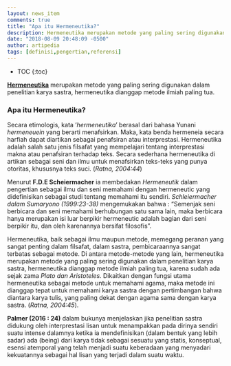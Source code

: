 ```yaml
---
layout: news_item
comments: true
title: "Apa itu Hermeneutika?"
description: Hermeneutika merupakan metode yang paling sering digunakan dalam penelitian karya sastra, hermeneutika dianggap metode ilmiah paling tua.
date: "2018-08-09 20:48:09 -0500"
author: artipedia
tags: [definisi,pengertian,referensi]
---
```

* TOC
{:toc}

**[Hermeneutika](/wiki/apa-itu-hermeneutika.html "Hermeneutika")** merupakan metode yang paling sering digunakan dalam penelitian karya sastra, hermeneutika dianggap metode ilmiah paling tua.
### Apa itu Hermeneutika?
Secara etimologis, kata ‘*hermeneutika*’ berasal dari bahasa Yunani *hermeneuein* yang berarti menafsirkan. Maka, kata benda hermeneia secara harfiah dapat diartikan sebagai penafsiran atau interprestasi. Hermeneutika adalah salah satu jenis filsafat yang mempelajari tentang interprestasi makna atau penafsiran terhadap teks. Secara sederhana hermeneutika di artikan sebagai seni dan ilmu untuk menafsirkan teks-teks yang punya otoritas, khususnya teks suci. (*Ratna, 2004:44*)

Menurut **F.D.E Scheiermacher** ia membedakan *Hermeneutik* dalam pengertian sebagai ilmu dan seni memahami dengan hermeneutic yang didefinisikan sebagai studi tentang memahami itu sendiri. *Schleiermacher dalam Sumaryono (1999:23-38)* mengemukakan bahwa : “Semenjak seni berbicara dan seni memahami berhubungan satu sama lain, maka berbicara hanya merupakan isi luar berpikir hermeneutic adalah bagian dari seni berpikir itu, dan oleh karenannya bersifat filosofis”.

Hermeneutika, baik sebagai ilmu maupun metode, memegang peranan yang sangat penting dalam filsafat, dalam sastra, pembicaraannya sangat terbatas sebagai metode. Di antara metode-metode yang lain, hermeneutika merupakan metode yang paling sering digunakan dalam penelitian karya sastra, hermeneutika dianggap metode ilmiah paling tua, karena sudah ada sejak zama *Plato dan Aristoteles*. Dikaitkan dengan fungsi utama hermeneutika sebagai metode untuk memahami agama, maka metode ini dianggap tepat untuk memahami karya sastra dengan pertimbangan bahwa diantara karya tulis, yang paling dekat dengan agama sama dengan karya sastra. (*Ratna, 2004:45*). 

**Palmer (2016 : 24)** dalam bukunya menjelaskan jika penelitian sastra didukung oleh interprestasi lisan untuk menampakkan pada dirinya sendiri suatu intense dalamnya ketika ia mendefinisikan (dalam bentuk yang lebih sadar) ada (being) dari karya tidak sebagai sesuatu yang statis, konseptual, esensi atemporal yang telah menjadi suatu keberadaan yang menyadari kekuatannya sebagai hal lisan yang terjadi dalam suatu waktu.
